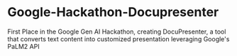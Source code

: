 # Google-Hackathon-Docupresenter
First Place in the Google Gen AI Hackathon, creating DocuPresenter, a tool that converts text content into customized presentation leveraging Google's PaLM2 API 
